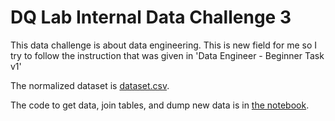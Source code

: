# DQ Lab Internal Data Challenge 3

This data challenge is about data engineering. This is new field for me so I try to follow the instruction that was given in 'Data Engineer - Beginner Task v1'

The normalized dataset is [dataset.csv](Data/dataset.csv).

The code to get data, join tables, and dump new data is in [the notebook](DQLab_Data_Challenge_3.ipynb).